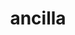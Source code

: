 ---
title: ancilla
nmtitle: ancilla
meaning: slave-woman
ch: 6
pos: noun
stem: ancill
genend: ae
genhyph: -ae
abbgender: f.
abbgender2: fem.
gender: feminine
declension: first
---